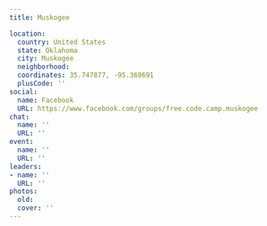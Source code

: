 ```yaml
---
title: Muskogee

location:
  country: United States
  state: Oklahoma
  city: Muskogee
  neighborhood: 
  coordinates: 35.747877, -95.369691
  plusCode: ''
social:
  name: Facebook
  URL: https://www.facebook.com/groups/free.code.camp.muskogee
chat:
  name: ''
  URL: ''
event:
  name: ''
  URL: ''
leaders:
- name: ''
  URL: ''
photos:
  old: 
  cover: ''
---
```

